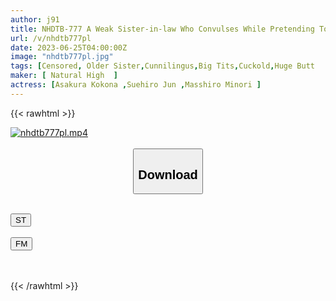 ```yaml
---
author: j91
title: NHDTB-777 A Weak Sister-in-law Who Convulses While Pretending To Sleep Without Refusing Even If Her Clitoris Is Stimulated While Sleeping
url: /v/nhdtb777pl
date: 2023-06-25T04:00:00Z
image: "nhdtb777pl.jpg"
tags: [Censored, Older Sister,Cunnilingus,Big Tits,Cuckold,Huge Butt	]
maker: [ Natural High  ]
actress: [Asakura Kokona ,Suehiro Jun ,Masshiro Minori ]
---
```



{{< rawhtml >}}

<div class="video" data-videoid="dpgQA27Q7kUkX9K">
    <a href="javascript:;">
        <img src="/v/nhdtb777pl/nhdtb777pl.jpg" width="WIDTH" height="HEIGHT" alt="nhdtb777pl.mp4" loading="lazy">
    </a>
</div>

<script type="text/javascript" src="https://j91.asia/asset/on-demand-st.js"></script>

<br>
  <link rel="stylesheet" href="https://j91.asia/asset/bs5.css">
  
  <center>
  <button class="btn btn-primary" type="button" data-bs-toggle="collapse" data-bs-target=".multi-collapse" aria-expanded="false" aria-controls="multiCollapseExample1 multiCollapseExample2"><h2>Download</h2></button></center>
</p>
<div class="row">
  <div class="col">
    <div class="collapse multi-collapse" id="multiCollapseExample1">
      <div class="card card-body">
	      	      <br>
<div class="buttons">  
<a href="https://streamtape.to/v/dpgQA27Q7kUkX9K" target="_blank"><button class="btn-hover color-3"><i class="fa fa-download"></i> ST</button></a></div>
    </div>
  </div>
</div>
  <div class="col">
    <div class="collapse multi-collapse" id="multiCollapseExample2">
      <div class="card card-body">
	      <br>
<div class="buttons">
    <a href="https://filemoon.sx/d/lxxwt4lkmi09" target="_blank"><button class="btn-hover color-8"><i class="fa fa-download"></i> FM</button></a></div>
<br><br>
      </div>
    </div>
  </div>
</div>

{{< /rawhtml >}}